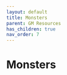 ```yaml
---
layout: default
title: Monsters
parent: GM Resources
has_children: true
nav_order: 7
---
```


# Monsters
